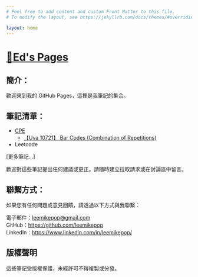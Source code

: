 ```yaml
---
# Feel free to add content and custom Front Matter to this file.
# To modify the layout, see https://jekyllrb.com/docs/themes/#overriding-theme-defaults

layout: home
---
```

# [🙇Ed's Pages](https://leemikepop.github.io/)

## 簡介：

歡迎來到我的 GitHub Pages，這裡是我筆記的集合。

## 筆記清單：
* [CPE](\\docs\\cpe%20notes\\)
    - [【Uva 10721】 Bar Codes (Combination of Repetitions)](\\docs\\cpe%20notes\\【Uva%2010721】%20Bar%20Codes%20(Combination%20of%20Repetitions).md\\)
* Leetcode

[更多筆記...]


歡迎對這些筆記提出任何建議或更正。請隨時建立拉取請求或在討論區中留言。

## 聯繫方式：

如果您有任何問題或意見回饋，請透過以下方式與我聯繫：

電子郵件：[leemikepop@gmail.com](mailto:leemikepop@gmail.com)
</br>
GitHub：https://github.com/leemikepop
</br>
LinkedIn：https://www.linkedin.com/in/leemikepop/

## 版權聲明
這些筆記受版權保護，未經許可不得複製或分發。


